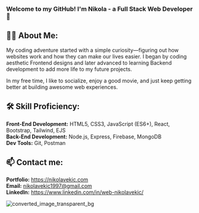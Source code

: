 ### Welcome to my GitHub! I'm Nikola - a Full Stack Web Developer 👋

## 👩‍💻 About Me:
My coding adventure started with a simple curiosity—figuring out how websites work and how they can make our lives easier. I began by coding aesthetic Frontend designs and later advanced to learning Backend development to add more life to my future projects.

In my free time, I like to socialize, enjoy a good movie, and just keep getting better at building awesome web experiences.

## 🛠️ Skill Proficiency:
**Front-End Development:** HTML5, CSS3, JavaScript (ES6+), React, Bootstrap, Tailwind, EJS <br />
**Back-End Development:** Node.js, Express, Firebase, MongoDB <br />
**Dev Tools:** Git, Postman <br />

## 📫 Contact me:
**Portfolio:** https://nikolavekic.com <br />
**Email:** nikolavekic1997@gmail.com <br />
**LinkedIn:** https://www.linkedin.com/in/web-nikolavekic/ <br />


![converted_image_transparent_bg](https://github.com/NikolaVekic/NikolaVekic/assets/55920607/3d168a1c-4ec9-46e7-9019-32f94d56f702)



